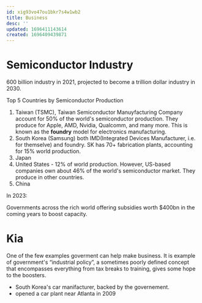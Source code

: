 ```yaml
---
id: xig93vo47ou1bkr7s4w1wb2
title: Business
desc: ''
updated: 1696411143614
created: 1696409439871
---
```


# Semiconductor Industry

600 billion industry in 2021, projected to become a trillion dollar industry in 2030.

Top 5 Countries by Semiconductor Production

1. Taiwan (TSMC), Taiwan Semiconductor Manuyfacturing Company account for 50% of the world's semiconductor production. They produce for Apple, AMD, Nvidia, Qualcomm, and many more. This is known as the **foundry** model for electronics manufacturing.
2. South Korea (Samsung) both IMD(Integrated Devices Manufacturer, i.e. for themselve) and foundry. SK has 70+ fabrication plants, accounting for 15% world production.
3. Japan
4. United States - 12% of world production. However, US-based companies own about 46% of the world's semiconductor market. They produce in other countries.
5. China


In 2023: 

Governments across the rich world offering subsidies worth $400bn in the coming years to boost capacity.



# Kia

One of the few examples goverment can help make business. It is example of government's “industrial policy”, a sometimes poorly defined concept that encompasses everything from tax breaks to training, gives some hope to the boosters. 

- South Korea's car manifacturer, backed by the governement.
- opened a car plant near Atlanta in 2009
